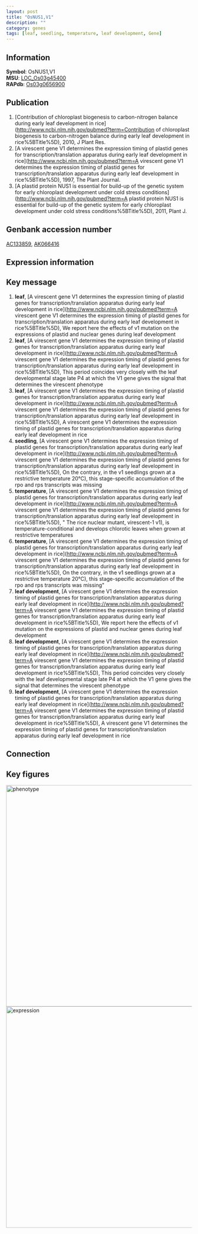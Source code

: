 ```yaml
---
layout: post
title: "OsNUS1,V1"
description: ""
category: genes
tags: [leaf, seedling, temperature, leaf development, Gene]
---
```


## Information
__Symbol__: OsNUS1,V1  
__MSU__: [LOC_Os03g45400](http://rice.plantbiology.msu.edu/cgi-bin/ORF_infopage.cgi?orf=LOC_Os03g45400)  
__RAPdb__: [Os03g0656900](http://rapdb.dna.affrc.go.jp/viewer/gbrowse_details/irgsp1?name=Os03g0656900)  

## Publication
1. [Contribution of chloroplast biogenesis to carbon-nitrogen balance during early leaf development in rice](http://www.ncbi.nlm.nih.gov/pubmed?term=Contribution of chloroplast biogenesis to carbon-nitrogen balance during early leaf development in rice%5BTitle%5D), 2010, J Plant Res.
2. [A virescent gene V1 determines the expression timing of plastid genes for transcription/translation apparatus during early leaf development in rice](http://www.ncbi.nlm.nih.gov/pubmed?term=A virescent gene V1 determines the expression timing of plastid genes for transcription/translation apparatus during early leaf development in rice%5BTitle%5D), 1997, The Plant Journal.
3. [A plastid protein NUS1 is essential for build-up of the genetic system for early chloroplast development under cold stress conditions](http://www.ncbi.nlm.nih.gov/pubmed?term=A plastid protein NUS1 is essential for build-up of the genetic system for early chloroplast development under cold stress conditions%5BTitle%5D), 2011, Plant J.

## Genbank accession number
[AC133859](http://www.ncbi.nlm.nih.gov/nuccore/AC133859), [AK066416](http://www.ncbi.nlm.nih.gov/nuccore/AK066416)  

## Expression information

## Key message
1. __leaf__, [A virescent gene V1 determines the expression timing of plastid genes for transcription/translation apparatus during early leaf development in rice](http://www.ncbi.nlm.nih.gov/pubmed?term=A virescent gene V1 determines the expression timing of plastid genes for transcription/translation apparatus during early leaf development in rice%5BTitle%5D),  We report here the effects of v1 mutation on the expressions of plastid and nuclear genes during leaf development
2. __leaf__, [A virescent gene V1 determines the expression timing of plastid genes for transcription/translation apparatus during early leaf development in rice](http://www.ncbi.nlm.nih.gov/pubmed?term=A virescent gene V1 determines the expression timing of plastid genes for transcription/translation apparatus during early leaf development in rice%5BTitle%5D),  This period coincides very closely with the leaf developmental stage late P4 at which the V1 gene gives the signal that determines the virescent phenotype
3. __leaf__, [A virescent gene V1 determines the expression timing of plastid genes for transcription/translation apparatus during early leaf development in rice](http://www.ncbi.nlm.nih.gov/pubmed?term=A virescent gene V1 determines the expression timing of plastid genes for transcription/translation apparatus during early leaf development in rice%5BTitle%5D), A virescent gene V1 determines the expression timing of plastid genes for transcription/translation apparatus during early leaf development in rice
4. __seedling__, [A virescent gene V1 determines the expression timing of plastid genes for transcription/translation apparatus during early leaf development in rice](http://www.ncbi.nlm.nih.gov/pubmed?term=A virescent gene V1 determines the expression timing of plastid genes for transcription/translation apparatus during early leaf development in rice%5BTitle%5D),  On the contrary, in the v1 seedlings grown at a restrictive temperature 20°C), this stage-specific accumulation of the rpo and rps transcripts was missing
5. __temperature__, [A virescent gene V1 determines the expression timing of plastid genes for transcription/translation apparatus during early leaf development in rice](http://www.ncbi.nlm.nih.gov/pubmed?term=A virescent gene V1 determines the expression timing of plastid genes for transcription/translation apparatus during early leaf development in rice%5BTitle%5D), " The rice nuclear mutant, virescent-1 v1), is temperature-conditional and develops chlorotic leaves when grown at restrictive temperatures
6. __temperature__, [A virescent gene V1 determines the expression timing of plastid genes for transcription/translation apparatus during early leaf development in rice](http://www.ncbi.nlm.nih.gov/pubmed?term=A virescent gene V1 determines the expression timing of plastid genes for transcription/translation apparatus during early leaf development in rice%5BTitle%5D),  On the contrary, in the v1 seedlings grown at a restrictive temperature 20°C), this stage-specific accumulation of the rpo and rps transcripts was missing"
7. __leaf development__, [A virescent gene V1 determines the expression timing of plastid genes for transcription/translation apparatus during early leaf development in rice](http://www.ncbi.nlm.nih.gov/pubmed?term=A virescent gene V1 determines the expression timing of plastid genes for transcription/translation apparatus during early leaf development in rice%5BTitle%5D),  We report here the effects of v1 mutation on the expressions of plastid and nuclear genes during leaf development
8. __leaf development__, [A virescent gene V1 determines the expression timing of plastid genes for transcription/translation apparatus during early leaf development in rice](http://www.ncbi.nlm.nih.gov/pubmed?term=A virescent gene V1 determines the expression timing of plastid genes for transcription/translation apparatus during early leaf development in rice%5BTitle%5D),  This period coincides very closely with the leaf developmental stage late P4 at which the V1 gene gives the signal that determines the virescent phenotype
9. __leaf development__, [A virescent gene V1 determines the expression timing of plastid genes for transcription/translation apparatus during early leaf development in rice](http://www.ncbi.nlm.nih.gov/pubmed?term=A virescent gene V1 determines the expression timing of plastid genes for transcription/translation apparatus during early leaf development in rice%5BTitle%5D), A virescent gene V1 determines the expression timing of plastid genes for transcription/translation apparatus during early leaf development in rice

## Connection

## Key figures
<img src="http://ricencode.github.io/images/OsNUS1~V1.pheno.png" alt="phenotype"  style="width: 600px;"/>

<img src="http://ricencode.github.io/images/OsNUS1~V1.exp.png" alt="expression"  style="width: 600px;"/>


